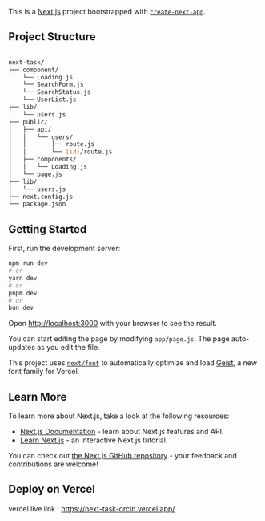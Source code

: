 This is a [Next.js](https://nextjs.org) project bootstrapped with [`create-next-app`](https://github.com/vercel/next.js/tree/canary/packages/create-next-app).


## Project Structure
```bash

next-task/
├── component/
    └── Loading.js
    └── SearchForm.js
    └── SearchStatus.js
    └── UserList.js
├── lib/
    └── users.js
├── public/
│   ├── api/
│   │   └── users/
│   │       ├── route.js
│   │       └── [id]/route.js
│   ├── components/
│   │   └── Loading.js
│   └── page.js
├── lib/
│   └── users.js
├── next.config.js
└── package.json
```


## Getting Started

First, run the development server:

```bash
npm run dev
# or
yarn dev
# or
pnpm dev
# or
bun dev
```

Open [http://localhost:3000](http://localhost:3000) with your browser to see the result.

You can start editing the page by modifying `app/page.js`. The page auto-updates as you edit the file.

This project uses [`next/font`](https://nextjs.org/docs/app/building-your-application/optimizing/fonts) to automatically optimize and load [Geist](https://vercel.com/font), a new font family for Vercel.

## Learn More

To learn more about Next.js, take a look at the following resources:

- [Next.js Documentation](https://nextjs.org/docs) - learn about Next.js features and API.
- [Learn Next.js](https://nextjs.org/learn) - an interactive Next.js tutorial.

You can check out [the Next.js GitHub repository](https://github.com/vercel/next.js) - your feedback and contributions are welcome!

## Deploy on Vercel
vercel live link : https://next-task-orcin.vercel.app/
